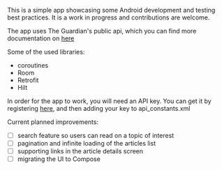 This is a simple app showcasing some Android development and testing best practices. It is a work in progress and contributions are welcome.

The app uses The Guardian's public api, which you can find more documentation on [here](https://open-platform.theguardian.com/documentation/)

Some of the used libraries:
- coroutines
- Room
- Retrofit
- Hilt

In order for the app to work, you will need an API key. You can get it by registering [here](https://bonobo.capi.gutools.co.uk/register/developer), and then adding your key to api_constants.xml

Current planned improvements:
- [ ] search feature so users can read on a topic of interest
- [ ] pagination and infinite loading of the articles list
- [ ] supporting links in the article details screen
- [ ] migrating the UI to Compose
